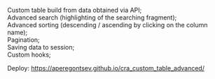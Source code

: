 Сustom table build from data obtained via API;</br> 
Advanced search (highlighting of the searching fragment);</br>
Advanced sorting (descending / ascending by clicking on the column name);</br>
Pagination;</br>
Saving data to session;</br>
Custom hooks;</br>

Deploy: https://aperegontsev.github.io/cra_custom_table_advanced/

